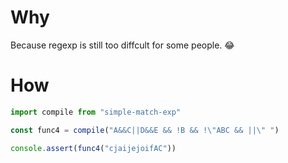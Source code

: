 # Why

Because regexp is still too diffcult for some people. 😂

# How

```javascript
import compile from "simple-match-exp"

const func4 = compile("A&&C||D&&E && !B && !\"ABC && ||\" ")

console.assert(func4("cjaijejoifAC"))
```